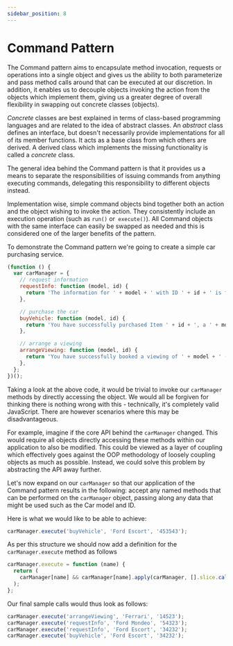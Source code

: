 ```yaml
---
sidebar_position: 8
---
```


# Command Pattern

The Command pattern aims to encapsulate method invocation, requests or operations into a single object and gives us the ability to both parameterize and pass method calls around that can be executed at our discretion. In addition, it enables us to decouple objects invoking the action from the objects which implement them, giving us a greater degree of overall flexibility in swapping out concrete classes (objects).

_Concrete_ classes are best explained in terms of class-based programming languages and are related to the idea of abstract classes. An _abstract_ class defines an interface, but doesn't necessarily provide implementations for all of its member functions. It acts as a base class from which others are derived. A derived class which implements the missing functionality is called a _concrete_ class.

The general idea behind the Command pattern is that it provides us a means to separate the responsibilities of issuing commands from anything executing commands, delegating this responsibility to different objects instead.

Implementation wise, simple command objects bind together both an action and the object wishing to invoke the action. They consistently include an execution operation (such as `run()` or` execute()`). All Command objects with the same interface can easily be swapped as needed and this is considered one of the larger benefits of the pattern.

To demonstrate the Command pattern we're going to create a simple car purchasing service.

```js
(function () {
  var carManager = {
    // request information
    requestInfo: function (model, id) {
      return 'The information for ' + model + ' with ID ' + id + ' is foobar';
    },

    // purchase the car
    buyVehicle: function (model, id) {
      return 'You have successfully purchased Item ' + id + ', a ' + model;
    },

    // arrange a viewing
    arrangeViewing: function (model, id) {
      return 'You have successfully booked a viewing of ' + model + ' ( ' + id + ' ) ';
    },
  };
})();
```

Taking a look at the above code, it would be trivial to invoke our `carManager` methods by directly accessing the object. We would all be forgiven for thinking there is nothing wrong with this - technically, it's completely valid JavaScript. There are however scenarios where this may be disadvantageous.

For example, imagine if the core API behind the `carManager` changed. This would require all objects directly accessing these methods within our application to also be modified. This could be viewed as a layer of coupling which effectively goes against the OOP methodology of loosely coupling objects as much as possible. Instead, we could solve this problem by abstracting the API away further.

Let's now expand on our `carManager` so that our application of the Command pattern results in the following: accept any named methods that can be performed on the `carManager` object, passing along any data that might be used such as the Car model and ID.

Here is what we would like to be able to achieve:

```js
carManager.execute('buyVehicle', 'Ford Escort', '453543');
```

As per this structure we should now add a definition for the `carManager.execute` method as follows

```js
carManager.execute = function (name) {
  return (
    carManager[name] && carManager[name].apply(carManager, [].slice.call(arguments, 1))
  );
};
```

Our final sample calls would thus look as follows:

```js
carManager.execute('arrangeViewing', 'Ferrari', '14523');
carManager.execute('requestInfo', 'Ford Mondeo', '54323');
carManager.execute('requestInfo', 'Ford Escort', '34232');
carManager.execute('buyVehicle', 'Ford Escort', '34232');
```
